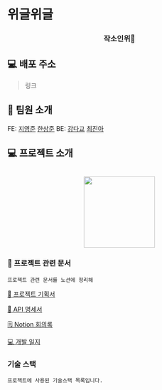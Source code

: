 #  위글위글

<div align="center">   
<!--     <img src="" width="280px"/> -->
    <h3>작소인위🍻</h3>
</div>

## 💻 배포 주소

> 링크 




    
## 👥 팀원 소개

FE: [지영준](https://github.com/JiYJ725) [한상준](https://github.com/HANSANGJUN)
BE: [강다교](https://github.com/kyodkyo) [최진아](https://github.com/jina0120)  


## 💻 프로젝트 소개

```

```

<div align="center">
<img src="" height="160" />
</div>





### 📂 프로젝트 관련 문서

```
프로젝트 관련 문서를 노션에 정리해 
```

[📑 프로젝트 기획서](https://scratched-skateboard-57f.notion.site/e9f42982388342228d551a148425f89b)

[📡 API 명세서](https://scratched-skateboard-57f.notion.site/API-70af18a497184009a0d4d3edc1a148b9)

[🗒 Notion 회의록](https://scratched-skateboard-57f.notion.site/9d7eb0218dd247e89a395d87a0c0d65b)

[💻 개발 일지](https://scratched-skateboard-57f.notion.site/ce779274e4ca4c068a2de3e4b911e07b?v=8bc2da650aac44a0a244ac550f3a2d27)

    
### 기술 스택

```
프로젝트에 사용된 기술스택 목록입니다.
```


